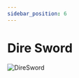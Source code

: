 ```yaml
---
sidebar_position: 6
---
```


# Dire Sword

![DireSword](https://vwiki.valorserver.com/api/item/picture/dire%20sword)
